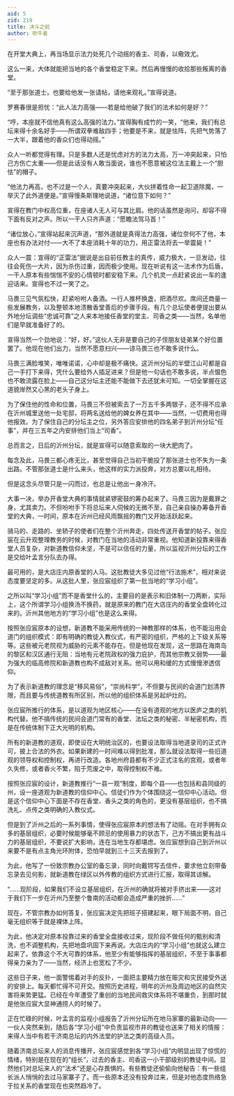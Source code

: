 ```yaml
---
aid: 5
zid: 219
title: 决斗之前
author: 吹牛者
---
```


在开堂大典上，再当场显示法力处死几个动摇的香主、司香，以儆效尤。

这么一来，大体就能把当地的各个香堂稳定下来。然后再慢慢的收拾那些叛离的香堂。

“至于那张道士，也要给他发一张请帖，请他来观礼。”宣得说道。

罗赛春很是担忧：“此人法力高强——若是给他破了我们的法术如何是好？”

“哼，本座就不信他真有这么高强的法力。”宣得胸有成竹的一笑，“他来，我们有总坛来得十余名好手——所谓双拳难敌四手；他要是不来，就是怯阵，先把气势落了一大半，跟着他的香众们也得动摇。”

众人一听都觉得有理。只是多数人还是忧虑对方的法力太高，万一冲突起来，只怕己方伤亡太重——但是此话没有人敢当面说，谁也不愿意被这位法主戴上一个“胆怯”的帽子。

“他法力再高，也不过是一个人，真要冲突起来，大伙拼着性命一起卫道除魔，一举灭了此外道便是。”宣得慢条斯理地说道，“诸位意下如何？”

宣得在教门中权高位重，在座诸人无人可与其比肩。他的话虽然是询问，却容不得下面有反对之声。所以一干人只齐声道：“愿瞻法驾马首！”

“诸位放心，”宣得站起来沉声道，“那外道就是真得法力高强，诸位奈何不了他，本座也有办法对付——大不了本座消耗十年的功力，用正雷法将去一举震毙！”

众人一震：宣得的“正雷法”据说是出自前任教主的真传，威力极大，一旦发动，往往会死伤一大片，因为杀伤过重，因而极少使用。现在听说有这一法术作为后盾，一干人原本有些惴惴不安的心情顿时都安稳下来。几个机灵一点赶紧说出一车的逢迎话来。宣得也不过一笑了之。

马畏三见气氛松快，赶紧吩咐人备酒。一行人推杯换盏，把酒尽欢。席间还商量一些发展教务，以及整顿本地溃散香堂善后的步骤手段。有几个总坛使者便提出要从外地分坛调些“忠诚可靠”之人来本地接任香堂的堂主、司香之类——当然，名单他们是早就准备好了的。

宣得当然一个劲地说：“好，好。”这伙人无非是要自己的子侄朋友徒弟某个好位置罢了。他现在他们出力，当然不愿意扫兴——谅马畏三也不敢多说什么。

马畏三满脸堆笑，唯唯诺诺，心中却是极不痛快。这沂州分坛的半壁江山可都是自己一手打下来得，凭什么要给外人插足进来？但是他一句话也不敢多说，半点愠色也不敢流露在脸上——自己这分坛主还能不能做下去还犹未可知。一切全掌握在这道貌岸然又心黑的老头子身上。

为了保住他的性命和位置，马畏三不但被索去了一万五千多两银子，还不得不应承在沂州城里送他一处宅邸，将两名送给他的婢女养在其中——当然，一切费用也得他报效。为了保住自己的分坛主之位，另外答应安排他的四名弟子到沂州分坛“任事”，并在三五年之内安排他们当上“司香”。

总而言之，日后的沂州分坛，就是宣得可以随意索取的一块大肥肉了。

每念及此，马畏三都心疼无比，甚至觉得自己当初干脆投了那张道士也不失为一条出路。不管那张道士是什么来头，他这样的实力派投奔，对方总要以礼相待。

但是这念头尽管只是一闪而过，也总是让他出一身冷汗。

大事一决，举办开香堂大典的事情就紧锣密鼓的筹办起来了。马畏三因为是戴罪之身，尤其卖力。不但吩咐手下将总坛来人伺候的无微不至，自己亲自操办筹备开香堂的大典，一时间，原本在沂州已经风雨飘摇的教门又开始活跃起来。

骑马的、走路的、坐轿子的使者们在整个沂州奔走，四处传送开香堂的帖子。张应宸在云升观整理教务的时候，对教门在当地的活动非常重视。他知道新投靠来得香堂人员复杂，对新道教信仰未坚，不是可以信任的力量，所以监视沂州分坛的工作是交给叶孟言分队去办得。

最可用的，是大店庄内原香堂的人马。这批教徒大多见过他“行法施术”，相对来说态度要坚定的多。从这批人里，张应宸组织了第一批当地的“学习小组”。

之所以叫“学习小组”而不是香堂什么的，主要目的是表示和旧体制一刀两断，实际上，这个所谓学习小组换汤不换药，就是原来的教门在大店庄内的香堂全盘转化过来的。沂州其他地方的“学习小组”也是这么来得。

按照张应宸原本的设想，新道教不能采用传统的一神教那样的体系，也不能沿用会道门的组织模式：即有明确的教徒入教仪式，有严密的组织，严格的上下级关系等等。这些被元老院视为威胁的元素不能存在。但是他现在发现，这一思路在海南岛的黎区和汉区通行无阻：当地有元老院政权的强力庇护，而其他宗教又弱势——最为强大的临高修院和新道教也构不成敌对关系。他可以用和缓的方式慢慢渗透信仰。

为了表示新道教的理念是“移风易俗”，“崇尚科学”，不但要与民间的会道门划清界限，而且要与传统道教有所区别，所以他的组织体系是另起炉灶的。

张应宸所推行的体系，是以道观为地区核心——在没有道观的地方以医庐之类的机构代替。他不搞传统的民间会道门常有的香堂、法坛之类的秘密、半秘密机构，而是在传统体制下正大光明的机构。

所有的新道教的道观，即使设在大明统治区的，也要设法取得当地道录司的正式许可，披上合法的外衣。如果新建的一时间难以得到批准，那么就设法取得一些旧道观的领导权和控制权，再进行改造。各地州府县都有不少正式注名的宫观，或者年久失修，或者香火不繁，陷于荒废之中，取得控制权不难。

按照张应宸的设计，新道教推行“一县一观”制度，即每个县——也包括和县同级的州，设一座道观为新道教的信仰中心。信徒们作为个体围绕这一信仰中心活动。但是这个信仰中心下面是不存在香堂、香头之类的角色的，更没有基层组织，也不搞洗礼、点传之类明确的入教仪式。

但是到了沂州之后的一系列事情，使得张应宸原本的想法有了动摇。在对手拥有众多的基层组织，必要时候能够毫不顾忌的使用暴力的状态下，己方不搞出更有战斗力的基层组织，不要说扩大影响，连在当地生存都堪虑。张应宸想到自己到沂州以来要不是有点主角光环附体，恐怕早就到三十三天去报到了。

为此，他写了一份致宗教办公室的备忘录，同时向戴锷写去信件，要求他立刻带备忘录去见何影，就新道教在绿区以外传教的组织方式进行汇报，取得其谅解。

“……现阶段，如果我们不设立基层组织，在沂州的确就将被对手挤出来——这对于我们下一步在沂州乃至整个鲁南的活动都会造成严重的挫折……”

现在，不管宗教办如何答复，张应宸决定先把班子搭建起来，眼下局面不明，自己毫无组织等于就是裸体上阵。

为此，他决定对原本投靠过来的香堂全盘接收过来，现阶段不做任何的甄别和清洗，也不调整机构，先把地盘巩固下来再说。大店庄内的“学习小组”也就这么建立起来了。依靠这个不大可靠的体系，他至少有能够指挥的基层组织，不至于事事都得亲力亲为了——当然，经济上也宽松了不少。

这些日子来，他一面警惕着对手的反扑，一面把主要精力放在赈灾和灾民接受外送的安排上。每天都忙得不可开交。按照历史进程，明年的沂州及周边地区的自然灾害将来势更猛。已经在今年遭受了重创的当地民间救灾体系将不堪重负，到那时就是他张应宸大显神通捞人的时候了。

正在忙碌的时候，叶孟言的监视小组报告了沂州分坛所在地马家寨的最新动向——一伙人突然来到，随后各“学习小组”中负责监视市井的教徒也送来了相关的情报：来得人当中有若干济南总坛的内外法堂的护法之类的高级人员。

随着济南总坛来人的消息传播开，张应宸感觉到各“学习小组”内明显出现了惊慌的情绪，特别是在现在的“组长”，过去的香主、司香这一小干部级别的教徒中间。显然他们对总坛来人的“法术”还是心存畏惧的。有些教徒还偷偷向他秘告：有一些组长派人悄悄的去过马家寨子了。而一些原本还没有投奔过来，但是对他态度热络急于拉关系的香堂现在也突然趋冷了。
